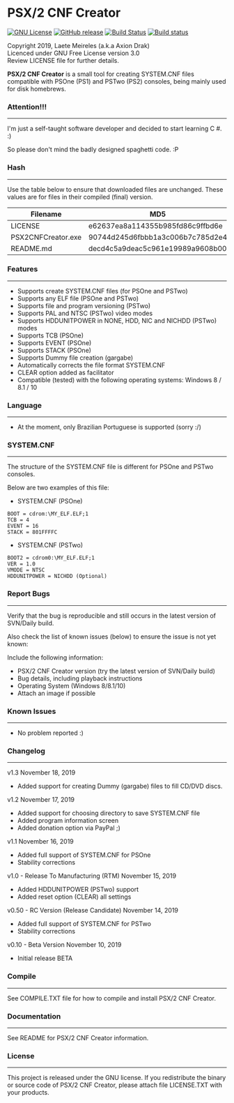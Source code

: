 # PSX/2 CNF Creator

[![GNU License](http://img.shields.io/:license-gnu-blue.svg)](https://github.com/AxionDrak/PSX2CNFCreator/blob/master/LICENSE)
[![GitHub release](https://img.shields.io/github/v/release/AxionDrak/PSX2CNFCreator)](https://github.com/AxionDrak/PSX2CNFCreator/releases/latest)
[![Build Status](https://travis-ci.org/AxionDrak/PSX2CNFCreator.svg?branch=master)](https://travis-ci.org/AxionDrak/PSX2CNFCreator)
[![Build status](https://ci.appveyor.com/api/projects/status/7wdrpq87gxbb85nb/branch/master?svg=true)](https://ci.appveyor.com/project/laetemn/psx2cnfcreator/branch/master)

Copyright 2019, Laete Meireles (a.k.a Axion Drak)   
Licenced under GNU Free License version 3.0  
Review LICENSE file for further details.   

**PSX/2 CNF Creator** is a small tool for creating SYSTEM.CNF files compatible with PSOne (PS1) and PSTwo (PS2) consoles, being mainly used for disk homebrews.

### Attention!!!
----------------
I'm just a self-taught software developer and decided to start learning C #. :)

So please don't mind the badly designed spaghetti code. :P

### Hash
-----------------
Use the table below to ensure that downloaded files are unchanged. These values are for files in their compiled (final) version.

| Filename                    | MD5                                     | SHA256                                   |
| --------------------------- | ----------------------------------------|----------------------------------------- |
| LICENSE                     | e62637ea8a114355b985fd86c9ffbd6e        | 230184f60bae2feaf244f10a8bac053c8ff33a183bcc365b4d8b876d2b7f4809   |
| PSX2CNFCreator.exe          | 90744d245d6fbbb1a3c006b7c785d2e4        | c87ed73812ff767af19d2f8fc53bdd99c68dd491748014e241780d22ae51dbbf   |
| README.md                   | decd4c5a9deac5c961e19989a9608b00        | e3af297778f8bb90b6e85b7271dd2d1ddab3d1e5385e0bca39e8a9058079129e   |

### Features
------------
* Supports create SYSTEM.CNF files (for PSOne and PSTwo)
* Supports any ELF file (PSOne and PSTwo)
* Supports file and program versioning (PSTwo)
* Supports PAL and NTSC (PSTwo) video modes
* Supports HDDUNITPOWER in NONE, HDD, NIC and NICHDD (PSTwo) modes
* Supports TCB (PSOne)
* Supports EVENT (PSOne)
* Supports STACK (PSOne)
* Supports Dummy file creation (gargabe)
* Automatically corrects the file format SYSTEM.CNF
* CLEAR option added as facilitator
* Compatible (tested) with the following operating systems: Windows 8 / 8.1 / 10

### Language
------------
* At the moment, only Brazilian Portuguese is supported (sorry :/)

### SYSTEM.CNF
--------------
The structure of the SYSTEM.CNF file is different for PSOne and PSTwo consoles.

Below are two examples of this file:

- SYSTEM.CNF (PSOne)
```
BOOT = cdrom:\MY_ELF.ELF;1
TCB = 4
EVENT = 16
STACK = 801FFFFC
```

- SYSTEM.CNF (PSTwo)
```
BOOT2 = cdrom0:\MY_ELF.ELF;1
VER = 1.0
VMODE = NTSC
HDDUNITPOWER = NICHDD (Optional)
```

### Report Bugs
---------------
Verify that the bug is reproducible and still occurs in the latest version of SVN/Daily build.

Also check the list of known issues (below) to ensure the issue is not yet known:

Include the following information:
* PSX/2 CNF Creator version (try the latest version of SVN/Daily build)
* Bug details, including playback instructions
* Operating System (Windows 8/8.1/10)
* Attach an image if possible
 
### Known Issues
----------------
* No problem reported :)

### Changelog
-------------
v1.3
November 18, 2019
* Added support for creating Dummy (gargabe) files to fill CD/DVD discs.

v1.2
November 17, 2019
* Added support for choosing directory to save SYSTEM.CNF file
* Added program information screen
* Added donation option via PayPal ;)

v1.1
November 16, 2019
* Added full support of SYSTEM.CNF for PSOne
* Stability corrections

v1.0 - Release To Manufacturing (RTM)
November 15, 2019
* Added HDDUNITPOWER (PSTwo) support
* Added reset option (CLEAR) all settings

v0.50 - RC Version (Release Candidate)
November 14, 2019
* Added full support of SYSTEM.CNF for PSTwo
* Stability corrections

v0.10 - Beta Version
November 10, 2019
* Initial release BETA

### Compile
-----------
See COMPILE.TXT file for how to compile and install PSX/2 CNF Creator.

### Documentation
-----------------
See README for PSX/2 CNF Creator information.

### License
-----------
This project is released under the GNU license. If you redistribute the binary
or source code of PSX/2 CNF Creator, please attach file LICENSE.TXT with your products.
